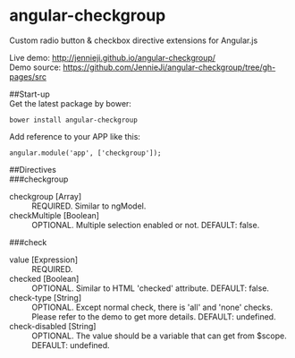 angular-checkgroup
==================

Custom radio button &amp; checkbox directive extensions for Angular.js    

Live demo: http://jennieji.github.io/angular-checkgroup/    
Demo source: https://github.com/JennieJi/angular-checkgroup/tree/gh-pages/src    

##Start-up    
Get the latest package by bower:    
<pre><code>bower install angular-checkgroup</code></pre>    
    
Add reference to your APP like this:    
<pre><code>angular.module('app', ['checkgroup']);</code></pre>    
    
##Directives    
###checkgroup
<dl>
<dt>checkgroup [Array]</dt>
<dd>REQUIRED. Similar to ngModel.</dd>
<dt>checkMultiple [Boolean]</dt>
<dd>OPTIONAL. Multiple selection enabled or not. DEFAULT: false.</dd>
</dl>    
###check
<dl>
<dt>value [Expression]</dt>
<dd>REQUIRED.</dd>
<dt>checked [Boolean]</dt>
<dd>OPTIONAL. Similar to HTML 'checked' attribute. DEFAULT: false.</dd>
<dt>check-type [String]</dt>
<dd>OPTIONAL. Except normal check, there is 'all' and 'none' checks. Please refer to the demo to get more details. DEFAULT: undefined.</dd>
<dt>check-disabled [String]</dt>
<dd>OPTIONAL. The value should be a variable that can get from $scope. DEFAULT: undefined.</dd>
</dl>
